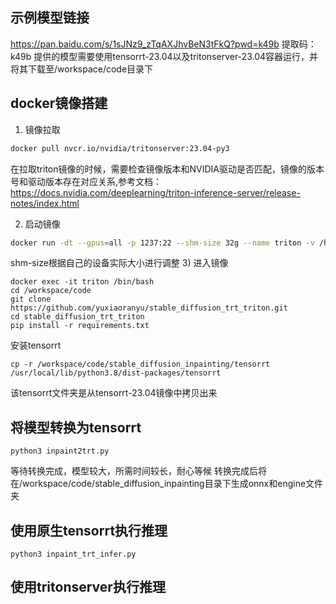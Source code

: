## 示例模型链接
<https://pan.baidu.com/s/1sJNz9_zTqAXJhvBeN3tFkQ?pwd=k49b> 提取码：k49b 
提供的模型需要使用tensorrt-23.04以及tritonserver-23.04容器运行，并将其下载至/workspace/code目录下
## docker镜像搭建
1) 镜像拉取
```sh
docker pull nvcr.io/nvidia/tritonserver:23.04-py3
```
在拉取triton镜像的时候，需要检查镜像版本和NVIDIA驱动是否匹配，镜像的版本号和驱动版本存在对应关系,参考文档：<https://docs.nvidia.com/deeplearning/triton-inference-server/release-notes/index.html>

2) 启动镜像
```sh
docker run -dt --gpus=all -p 1237:22 --shm-size 32g --name triton -v /home/xxiao/code:/workspace/code nvcr.io/nvidia/tritonserver:23.04-py3
```
shm-size根据自己的设备实际大小进行调整
3) 进入镜像
```
docker exec -it triton /bin/bash
cd /workspace/code
git clone https://github.com/yuxiaoranyu/stable_diffusion_trt_triton.git
cd stable_diffusion_trt_triton
pip install -r requirements.txt
```
安装tensorrt
```
cp -r /workspace/code/stable_diffusion_inpainting/tensorrt /usr/local/lib/python3.8/dist-packages/tensorrt
```
该tensorrt文件夹是从tensorrt-23.04镜像中拷贝出来

## 将模型转换为tensorrt
```
python3 inpaint2trt.py
```
等待转换完成，模型较大，所需时间较长，耐心等候
转换完成后将在/workspace/code/stable_diffusion_inpainting目录下生成onnx和engine文件夹
## 使用原生tensorrt执行推理
```
python3 inpaint_trt_infer.py
```
## 使用tritonserver执行推理


